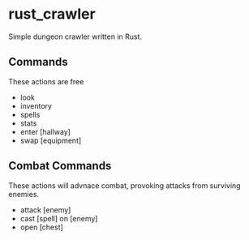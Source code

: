 # rust_crawler

Simple dungeon crawler written in Rust.

## Commands
These actions are free
* look
* inventory
* spells
* stats
* enter [hallway]
* swap [equipment]

## Combat Commands
These actions will advnace combat, provoking attacks from surviving enemies.
* attack [enemy]
* cast [spell] on [enemy]
* open [chest]